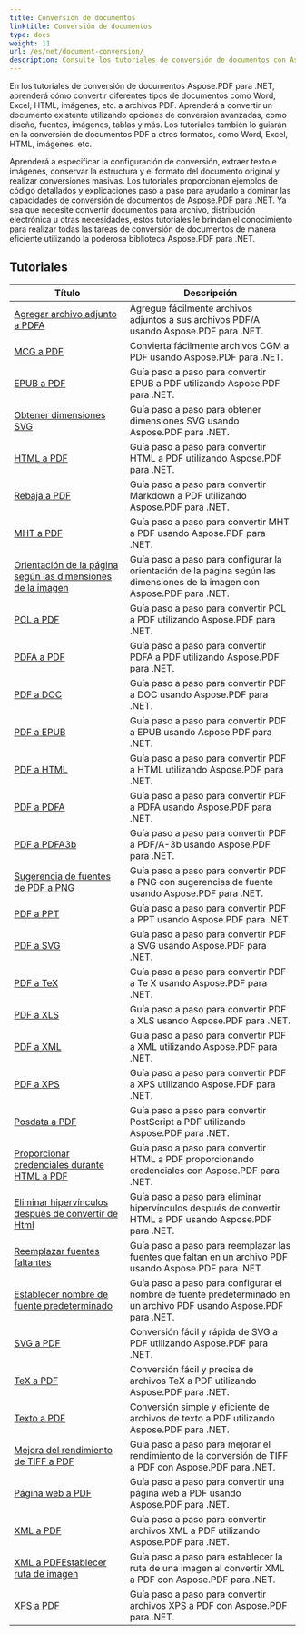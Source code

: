 ```yaml
---
title: Conversión de documentos
linktitle: Conversión de documentos
type: docs
weight: 11
url: /es/net/document-conversion/
description: Consulte los tutoriales de conversión de documentos con Aspose.PDF para .NET. Convierta fácilmente archivos a diferentes formatos.
---
```

En los tutoriales de conversión de documentos Aspose.PDF para .NET, aprenderá cómo convertir diferentes tipos de documentos como Word, Excel, HTML, imágenes, etc. a archivos PDF. Aprenderá a convertir un documento existente utilizando opciones de conversión avanzadas, como diseño, fuentes, imágenes, tablas y más. Los tutoriales también lo guiarán en la conversión de documentos PDF a otros formatos, como Word, Excel, HTML, imágenes, etc. 

Aprenderá a especificar la configuración de conversión, extraer texto e imágenes, conservar la estructura y el formato del documento original y realizar conversiones masivas. Los tutoriales proporcionan ejemplos de código detallados y explicaciones paso a paso para ayudarlo a dominar las capacidades de conversión de documentos de Aspose.PDF para .NET. Ya sea que necesite convertir documentos para archivo, distribución electrónica u otras necesidades, estos tutoriales le brindan el conocimiento para realizar todas las tareas de conversión de documentos de manera eficiente utilizando la poderosa biblioteca Aspose.PDF para .NET.

## Tutoriales
| Título | Descripción |
| --- | --- | 
| [Agregar archivo adjunto a PDFA](./add-attachment-to-pdfa/) | Agregue fácilmente archivos adjuntos a sus archivos PDF/A usando Aspose.PDF para .NET. |  
| [MCG a PDF](./cgm-to-pdf/) | Convierta fácilmente archivos CGM a PDF usando Aspose.PDF para .NET. |  
| [EPUB a PDF](./epub-to-pdf/) | Guía paso a paso para convertir EPUB a PDF utilizando Aspose.PDF para .NET. |  
| [Obtener dimensiones SVG](./get-svg-dimensions/) | Guía paso a paso para obtener dimensiones SVG usando Aspose.PDF para .NET. |  
| [HTML a PDF](./html-to-pdf/) | Guía paso a paso para convertir HTML a PDF utilizando Aspose.PDF para .NET. |  
| [Rebaja a PDF](./markdown-to-pdf/) | Guía paso a paso para convertir Markdown a PDF utilizando Aspose.PDF para .NET. |  
| [MHT a PDF](./mht-to-pdf/) | Guía paso a paso para convertir MHT a PDF usando Aspose.PDF para .NET. |  
| [Orientación de la página según las dimensiones de la imagen](./page-orientation-according-image-dimensions/) | Guía paso a paso para configurar la orientación de la página según las dimensiones de la imagen con Aspose.PDF para .NET. |  
| [PCL a PDF](./pcl-to-pdf/) | Guía paso a paso para convertir PCL a PDF utilizando Aspose.PDF para .NET. |  
| [PDFA a PDF](./pdfa-to-pdf/) | Guía paso a paso para convertir PDFA a PDF utilizando Aspose.PDF para .NET. |  
| [PDF a DOC](./pdf-to-doc/) | Guía paso a paso para convertir PDF a DOC usando Aspose.PDF para .NET.  |  
| [PDF a EPUB](./pdf-to-epub/) | Guía paso a paso para convertir PDF a EPUB usando Aspose.PDF para .NET. |  
| [PDF a HTML](./pdf-to-html/) | Guía paso a paso para convertir PDF a HTML utilizando Aspose.PDF para .NET. |  
| [PDF a PDFA](./pdf-to-pdfa/) | Guía paso a paso para convertir PDF a PDFA usando Aspose.PDF para .NET. |  
| [PDF a PDFA3b](./pdf-to-pdfa3b/) | Guía paso a paso para convertir PDF a PDF/A-3b usando Aspose.PDF para .NET. |  
| [Sugerencia de fuentes de PDF a PNG](./pdf-to-png-font-hinting/) | Guía paso a paso para convertir PDF a PNG con sugerencias de fuente usando Aspose.PDF para .NET. |  
| [PDF a PPT](./pdf-to-ppt/) | Guía paso a paso para convertir PDF a PPT usando Aspose.PDF para .NET. |  
| [PDF a SVG](./pdf-to-svg/) | Guía paso a paso para convertir PDF a SVG usando Aspose.PDF para .NET. |  
| [PDF a TeX](./pdf-to-tex/) | Guía paso a paso para convertir PDF a Te X usando Aspose.PDF para .NET. |  
| [PDF a XLS](./pdf-to-xls/) | Guía paso a paso para convertir PDF a XLS usando Aspose.PDF para .NET. |  
| [PDF a XML](./pdf-to-xml/) | Guía paso a paso para convertir PDF a XML utilizando Aspose.PDF para .NET. |  
| [PDF a XPS](./pdf-to-xps/) | Guía paso a paso para convertir PDF a XPS utilizando Aspose.PDF para .NET. |  
| [Posdata a PDF](./postscript-to-pdf/) | Guía paso a paso para convertir PostScript a PDF utilizando Aspose.PDF para .NET. |  
| [Proporcionar credenciales durante HTML a PDF](./provide-credentials-during-html-to-pdf/) | Guía paso a paso para convertir HTML a PDF proporcionando credenciales con Aspose.PDF para .NET. |  
| [Eliminar hipervínculos después de convertir de Html](./remove-hyperlinks-after-converting-from-html/) | Guía paso a paso para eliminar hipervínculos después de convertir HTML a PDF usando Aspose.PDF para .NET. |  
| [Reemplazar fuentes faltantes](./replace-missing-fonts/) | Guía paso a paso para reemplazar las fuentes que faltan en un archivo PDF usando Aspose.PDF para .NET. |  
| [Establecer nombre de fuente predeterminado](./set-default-font-name/) | Guía paso a paso para configurar el nombre de fuente predeterminado en un archivo PDF usando Aspose.PDF para .NET. |  
| [SVG a PDF](./svg-to-pdf/) | Conversión fácil y rápida de SVG a PDF utilizando Aspose.PDF para .NET. |  
| [TeX a PDF](./tex-to-pdf/) | Conversión fácil y precisa de archivos TeX a PDF utilizando Aspose.PDF para .NET. |  
| [Texto a PDF](./text-to-pdf/) | Conversión simple y eficiente de archivos de texto a PDF utilizando Aspose.PDF para .NET. |  
| [Mejora del rendimiento de TIFF a PDF](./tiff-to-pdf-performance-improvement/) | Guía paso a paso para mejorar el rendimiento de la conversión de TIFF a PDF con Aspose.PDF para .NET. |  
| [Página web a PDF](./web-page-to-pdf/) | Guía paso a paso para convertir una página web a PDF usando Aspose.PDF para .NET. |  
| [XML a PDF](./xml-to-pdf/) | Guía paso a paso para convertir archivos XML a PDF utilizando Aspose.PDF para .NET. |  
| [XML a PDFEstablecer ruta de imagen](./xml-to-pdfset-image-path/) | Guía paso a paso para establecer la ruta de una imagen al convertir XML a PDF con Aspose.PDF para .NET. |  
| [XPS a PDF](./xps-to-pdf/) | Guía paso a paso para convertir archivos XPS a PDF con Aspose.PDF para .NET. |  